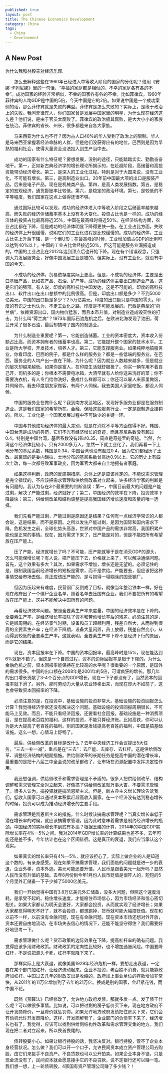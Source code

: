 ```yaml
---
published: true
layout: post
title: The Chinese Economics Development
category: China
tags:
  - China
  - Develoement
---
```

## A New Post

[为什么我和林毅夫对经济乐观](http://weibo.com/ttarticle/p/show?id=2309351001114049263708482011&u=1931693431&m=4049460549741512&cu=2062945453&ru=1708922835&rm=4049453880717325).

　　怎么去解释这些在1960年已经进入中等收入阶段的国家的分化呢？借用《安娜·卡列尼娜》里的一句话，“幸福的家庭都是相似的，不幸的家庭各有各的不幸”。成功国家的经验非常相似，不幸的国家各有各的不幸。比如菲律宾，1960年菲律宾的人均GDP是中国的5倍，今天中国是它的2倍。如果说中国是一个成功案例的话，那么菲律宾就是失败的典型。菲律宾是怎么失败的？实际上，是缘于政治上的失败。我问菲律宾人，你们国家曾是发展中国家里的明星，为什么现在经济这么差？他们说，是由于官员太腐败了。菲律宾的政治极其腐败，是大大小小的家族在统治。菲律宾的省长、州长，很多都是来自各大家族。

　　马来西亚为什么也不行？因为占人口40%的华人受到了政治上的限制。华人是马来西亚掌握着经济命脉的人群，但是他们没获得应有的地位。巴西则是因为早熟的福利社会，使得大量资金没法投入到生产当中去。

　　成功的国家有什么特征呢？要想发展，没别的途径，只能踏踏实实、勤勤奋奋地干。第一，正如新古典经济学的增长理论所揭示的，在赶超阶段，高储蓄和高投资能带动经济增长。第二，是深入的工业化过程。特别是对于大国来说，没有工业化，不可能有增长。第三，是高制造业出口。20年前中国最大项的出口是服装产品，后来是电子产品，现在是机械类产品。第四，是高人类发展指数。第五，是稳定的宏观经济，通货膨胀率比较低。第六，是稳定的政治环境。第七，是较低的不平等程度，我们国家在这点上做得还很不够。

　　通过国际比较可以发现，成功的经济体进入中等收入阶段之后储蓄率越来越高，而失败的经济体储蓄率基本上没有多大变化。投资占比也是一样的。成功的经济体的投资占比最高将近35%，中国在最高峰时将近50%。在经济结构方面，农业占比都在下降，但是成功的经济体明显下降得更快一些。在工业占比方面，失败的经济体上升很缓慢，说明它们的工业化进程是比较缓慢的。成功的经济体，工业占比先上升后下降，是一个倒U形；在最高峰的时候，工业增加值占GDP的比例可以达到40%以上。中国的工业占比曾经接近50%，但这可能是服务业漏报造成的。中国的工业占比在2012年达到顶点后也开始下降。现在有个错误观念，只强调大力发展服务业，好像中国发展工业是错的。但实际上，没有工业化，就没有中国的今天。

　　不成功的经济体，贸易依存度实际上更高。但是，不成功的经济体，主要是出口基础产品，比如农产品、石油、矿产等。成功的经济体主要出口制造业产品，这是它们的强项。有人说，印度的高科技比中国发达，这是不可能的。印度的高科技出口、软件出口在出口总额中的比例很高。但是，印度出口额是多少？不到5000亿美元。中国的出口额是多少？2.5万亿美元。印度的出口额只是中国的零头。印度的有识之士也认为，不走工业化之路，印度是不可能发展的。巴西是典型的“荷兰病”，依赖资源出口，国内物价猛涨，而且本币升值，对制造业造成毁灭性的打击。为什么叫“荷兰病”？1973年国际石油危机之后，在欧洲北海发现了油田，荷兰开采了很多石油，最后却搞垮了国内的制造业。

　　为什么制造业重要呢？第一，它能创造储蓄。工业的资本密度大，资本收入份额占比高，而资本拥有者的储蓄率也高。第二，它能提升整个国家的技术水平。工业是所大学校，开发技术，培养人才。第三，它能支撑服务业。如果纯粹地搞服务业，你看印度、巴西的例子，都是什么样的服务业？都是一些低端的服务业。在巴西，服务业的人均产出一直在下降，为什么呢？因为就业人数越来越多，但是就业的层次却越来越低。如果你是富人，在印度生活就舒服极了。你买一辆车用不着自己开，司机多的是；你根本不需要电冰箱，大清早就有人给你送来洗好的菜；你不需要洗衣机，有人专门给你洗好，叠成什么样都可以；你还可以雇人来家里做饭，并伺候你。我去印度朋友家做客，有两个人伺候。我去美国人家里吃饭，都没人伺候。

　　中国的服务业在做什么呢？我到南方发达地区，发现好多服务业都是在服务制造业。这是我们国家的希望所在。金融、保险这些服务行业，一定是跟制造业挂钩的。所以，工业化是一个国家发展过程中不可缺少的关键一环。

　　中国与其他成功经济体的最大差别，就是在消除不平等方面做得不好。韩国、中国台湾是成功的典范，它们不光有经济增长的奇迹，而且基尼系数没有超过0.4。特别是中国台湾，基尼系数没有超过0.35，简直是奇迹里的奇迹。当然，台湾这个经济体比较小，只有2000多万人，忽然一下就工业化了。我们再看一下土地分布的基尼系数，韩国是0.34，中国台湾也没有超过0.4，因为它们都经历了土改。最离谱的是委内瑞拉，土地分布的基尼系数曾高达0.9以上。它的历史上有四次土改，每一次都导致军事政变，因为军官大都来自土地拥有者家庭。


　　如果这样判断，政府的反周期措施，总体上还是应该肯定的。不能说需求管理是完全错误的，不应该把需求管理和供给侧改革对立起来。许多经济学家的判断是有问题的。我认为存在3个最重要的判断错误：第一，中国目前最大的问题是产能过剩，解决了产能过剩，经济就好了；第二，中国经济的效率在下降，投资效率下降最快；第三，供给侧改革和结构调整是提高我国经济增长速度和质量的唯一选择。

　　我们先看产能过剩，产能过剩是原因还是结果？任何有一点经济学常识的人都会说，这是结果，而不是原因。之所以发生产能过剩，是因为国际和国内需求下降。危机发生之前，全球化势头高涨，世界对中国产品的需求非常高，我国积累产能也是正常的事情。现在，因为需求下来了，压产能是对的，但是不能把所有希望放在压产能上。

　　压了产能，经济就增长了吗？不可能，压产能就等于是在消灭GDP的源头，怎么可能保增长呢？有人说，把产能压下去，价格就上来了，可以解决通缩问题。首先，这个效果有多大？其次，如果需求不增加，增长还是无望的。必须记住的是，限制我国当前经济增长的短板是需求，而不是供给。产能要去，但应该把这种事情交给市场去做。真正应该压产能的，是亏损得一塌糊涂的国营钢厂。

　　但因为压起来有难度，民营钢厂反倒成了目标，就像当年整治铁本一样。好在现在政府出了一个僵尸企业名单，照着名单去压国有企业。我们不要把所有的希望放在压产能上，这并不能解决中国所有的问题。

　　再看经济效率问题。按照全要素生产率来度量，中国的经济效率是在下降的。全要素生产率，是经济增长率扣除了资本和劳动增长率后的残差。必须注意的是，它是顺周期的。在经济景气时期，设备和员工超额利用，残差自然大，从而得到很高的全要素生产率；在经济下降期，设备大量闲置，员工放假，残差自然变小，从而得到较低的全要素生产率。这就表明，全要素生产率下降不是经济下行的原因，而是它的结果。

　　现在，资本回报率在下降。中国的资本回报率，最高峰时是15%，现在能达到6%就挺不错了。但这是一个自然过程，资本的边际回报率是趋于下降的。为什么金融危机之前，资本回报率能保持在比较高的水平呢？很重要的一个原因，是国外的需求很多。中国的出口额在2008年是2001年的5倍，可谓疯狂的增长。那几年的出口增长贡献了3-4个百分点的GDP增长，现在一下子都没有了，当然资本的回报率就下滑了。另外，那时劳动力大量从农业转移出来，而现在却大不如前了，这也会导致资本回报率的下降。

　　必须注意的是，在投资中，基础设施的投资非常大。基础设施的投资回报怎么计算？我觉得经济学家还没有解决这个问题。基础设施的投资回报周期很长，不可能马上见效。而且，不能只看经济回报，还要看社会回报。基础设施是一种消费项目，是在提高老百姓的福利，这样的投资，不能只算经济账。比如高铁，你可以认为是大大提高了老百姓的福利。别的国家是发钱提高老百姓的福利，中国是搞基础设施。这么一想，心情马上舒畅了。

　　最后，供给侧改革的目标是改什么？去年中央经济工作会议提出5大任务，“三去一补一减”，重点是在“三去”：去产能、去库存、去杠杆。这是供给侧改革、调整经济结构的短期措施。供给侧改革的长期任务是提高中国的潜在增长率，最重要的是把十八届三中全会说的改革都改了，让市场在资源配置中发挥决定性作用。

　　我还想强调，供给侧改革和需求管理是不矛盾的。很多人把供给侧改革、结构调整和需求管理完全对立起来，好像搞了供给侧改革就万事大吉，不要需求管理了。很多人认为，搞投资就是搞凯恩斯主义。但是，新古典主义增长理论告诉我们，低收入国家可以通过资本积累赶超高收入国家。在一个经济没有达到稳态增长的时候，投资可以成为推动经济增长的主要手段。

　　需求管理是凯恩斯主义的措施。什么时候该搞需求管理呢？当真实增长率低于潜在增长率的时候，就应该搞需求管理，因为此时意味着需求是制约经济增长的瓶颈。中国经济的实际增长率到底有多高？根据王建的计算，2014年的中国GDP实际增长率在4%—5%之间。我对2014年GDP增长率的计算结果也差不多，去年可能还是差不多，今年估计也在这个区间徘徊。这是真正的衰退，我们应当承认这个现实。

　　如果真实的增长率只有4%—5%，就应该担心了。实际上做企业的人是知道这个数的，有亲身感受。现在如果不搞需求管理，我们面临的问题就是进一步的衰退，企业外移，资本外逃。美元可能还要升值，人民币是跟着美元一起升吗？显然人民币没有升值的基础。去年8月份到今年1月份人民币贬值是很吓人的，短短的5个月里外汇储备一下子少掉了5000亿美元。

　　我们一开始觉得中国有3.8万亿美元外汇储备，没多大问题，但照这个速度消耗，是承受不起的。稳住增长速度，才能稳住市场信心，因为市场经济和信心密切相关。如果大家都认为明天会更好，大家都会投资，从而就实现了经济增长；如果大家都觉得明天不好了，就不会投资，都想跑掉，货币就可能大幅度贬值。现在和以前不一样，以前没有金融问题，现在有金融问题。现在资本市场还想对外开放，资本还要自由地流动，在市场失去信心的情况下，还能不能坚守得住？我们需要好好地思考一下。

　　需求管理做什么呢？货币政策的边际效果在下降，提高杠杆率的确有问题。我觉得应该多用财政政策。财政政策的定向性比较好，也不增加通胀风险。中国要降杠杆，不是说把源头卡死，杠杆率就降下来了。

　　那样实际上是大衰退，就像美国1929年经济危机一样。要想走出衰退，一定要在某个部门加杠杆，让经济流动起来。企业不投资，老百姓不消费，就只能靠政府加杠杆。中国过去几年的财政支出是收缩的，政府加上事业单位的存款增加非常快，从2011年的11万亿增加到了去年的21万亿。换成是别的国家，会赶紧花钱，而中国不花。

　　既然《预算法》已经修改了，允许地方政府发债，那就多发一点。发了债干什么呢？可以做很多事情。比如说，可以把过剩的房子低价买下来。现在地方政府不让开发商降价，一旦降价就惩罚你。如果允许地方政府发债把住房买下来，它们会有动机允许开发商降价。这样，开发商解套了，企业部门的负债率下来了，经济增长也有了。我觉得，应该可以找到供给侧结构性改革和需求管理交集的地方。我们现在把二者对立起来，所以畏首畏尾的。

　　债转股要小心。如果让银行持股的话，我坚决反对。银行持股，管不了企业本身经营状况。怎么做？我们可以开一个口子，允许民间资本成立资产管理公司去购股，由它们来接手不良资产。不良贷款也可以公开拍卖。如果企业本身不错，只是现金流没有了，民间资本就会愿意接手它的不良贷款，说不定银行还可以赚一笔。我们想一想，上一轮债转股，4家国有资产管理公司赚了多少钱？！
